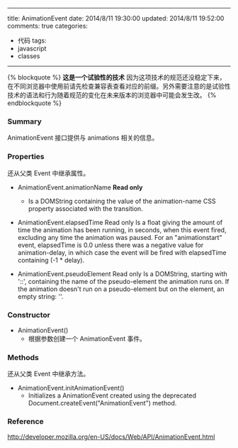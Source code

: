 ---
title: AnimationEvent
date: 2014/8/11 19:30:00
updated: 2014/8/11 19:52:00
comments: true
categories:
- 代码
tags:
- javascript
- classes
------

{% blockquote %}
**这是一个试验性的技术**
因为这项技术的规范还没稳定下来，在不同浏览器中使用前请先检查兼容表查看对应的前缀。另外需要注意的是试验性技术的语法和行为随着规范的变化在未来版本的浏览器中可能会发生改。
{% endblockquote %}

### Summary

AnimationEvent 接口提供与 animations 相关的信息。

### Properties

还从父类 Event 中继承属性。

- AnimationEvent.animationName **Read only**
  - Is a DOMString containing the value of the animation-name CSS property associated with the transition.

- AnimationEvent.elapsedTime Read only
Is a float giving the amount of time the animation has been running, in seconds, when this event fired, excluding any time the animation was paused. For an "animationstart" event, elapsedTime is 0.0 unless there was a negative value for animation-delay, in which case the event will be fired with elapsedTime containing  (-1 * delay).

- AnimationEvent.pseudoElement Read only
Is a DOMString, starting with '::', containing the name of the pseudo-element the animation runs on. If the animation doesn't run on a pseudo-element but on the element, an empty string: ''.

### Constructor

- AnimationEvent()
  - 根据参数创建一个 AnimationEvent 事件。

### Methods

还从父类 Event 中继承方法。

- AnimationEvent.initAnimationEvent()
  - Initializes a AnimationEvent created using the deprecated Document.createEvent("AnimationEvent") method.

### Reference

http://developer.mozilla.org/en-US/docs/Web/API/AnimationEvent.html
